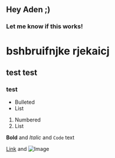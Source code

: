 ## Hey Aden ;)

### Let me know if this works!


# bshbruifnjke rjekaicj
## test test
### test

- Bulleted
- List

1. Numbered
2. List

**Bold** and _Italic_ and `Code` text

[Link](url) and ![Image](src)

